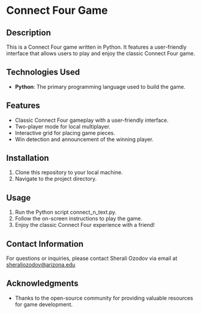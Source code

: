 # Connect Four Game

## Description
This is a Connect Four game written in Python. It features a user-friendly interface that allows users to play and enjoy the classic Connect Four game.

## Technologies Used
- **Python**: The primary programming language used to build the game.

## Features
- Classic Connect Four gameplay with a user-friendly interface.
- Two-player mode for local multiplayer.
- Interactive grid for placing game pieces.
- Win detection and announcement of the winning player.

## Installation
1. Clone this repository to your local machine.
2. Navigate to the project directory.

## Usage
1. Run the Python script connect_n_text.py.
2. Follow the on-screen instructions to play the game.
3. Enjoy the classic Connect Four experience with a friend!

## Contact Information
For questions or inquiries, please contact Sherali Ozodov via email at sheraliozodov@arizona.edu

## Acknowledgments
- Thanks to the open-source community for providing valuable resources for game development.
